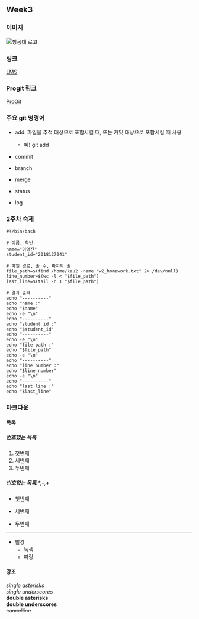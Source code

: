 ## Week3
   
### 이미지   
![항공대 로고](https://encrypted-tbn0.gstatic.com/images?q=tbn:ANd9GcTUKdDatfvvzf1oXosMhPDBiXY_kaBUhV6UCw&usqp=CAU)
   
### 링크
   
[LMS](https://lms.kau.ac.kr/login.php)
   
### Progit 링크
   
[ProGit](https://git-scm.com/book/en/v2)
   
### 주요 git 명령어
* add: 파일을 추적 대상으로 포함시킬 때, 또는 커밋 대상으로 포함시킬 때 사용
   
  * 예) git add
* commit
   
* branch
   
* merge
   
* status
   
* log
   
### 2주차 숙제
   
```
#!/bin/bash

# 이름, 학번
name="이영진"
student_id="2018127041"

# 파일 경로, 줄 수, 마지막 줄
file_path=$(find /home/kau2 -name "w2_homework.txt" 2> /dev/null)
line_number=$(wc -l < "$file_path")
last_line=$(tail -n 1 "$file_path")

# 결과 출력
echo "----------"
echo "name :"
echo "$name"
echo -e "\n"
echo "----------"
echo "student id :"
echo "$student_id"
echo "----------"
echo -e "\n"
echo "file path :"
echo "$file_path"
echo -e "\n"
echo "----------"
echo "line number :"
echo "$line_number"
echo -e "\n"
echo "----------"
echo "last line :"
echo "$last_line"
```
   
### 마크다운
   
#### 목록
   
##### 번호있는 목록
   
1. 첫번째
2. 세번째
3. 두번째
   
##### 번호없는 목록:*,-,+
* 첫번째
   
* 세번째
   
* 두번째
<hr/>
   
* 빨강   
  * 녹색   
  * 파랑
   
#### 강조
   
*single asterisks*   
_single underscores_   
**double asterisks**   
__double underscores__   
~~cancelline~~
